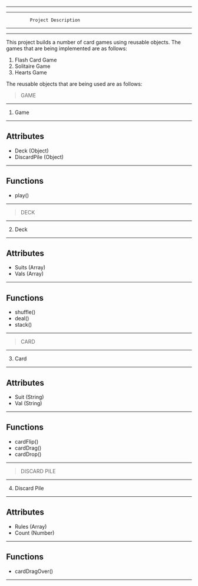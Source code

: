 ----------------------------------------------
----------------------------------------------
             Project Description
----------------------------------------------
----------------------------------------------

This project builds a number of card games using reusable objects. The games that are being implemented are as follows:
1. Flash Card Game
2. Solitaire Game
3. Hearts Game

The reusable objects that are being used are as follows:

> GAME 
-----------------------
1. Game
-----------------------
Attributes
-----------------------
 - Deck (Object)
 - DiscardPile (Object)
-----------------------
Functions
-----------------------
 - play()
-----------------------

> DECK 
-----------------------
2. Deck
-----------------------
Attributes
-----------------------
 - Suits (Array)
 - Vals (Array)
-----------------------
Functions
-----------------------
 - shuffle()
 - deal()
 - stack()
-----------------------


> CARD
-----------------------
3. Card
-----------------------
Attributes
-----------------------
 - Suit (String)
 - Val (String)
-----------------------
Functions
-----------------------
 - cardFlip()
 - cardDrag()
 - cardDrop()
-----------------------


> DISCARD PILE 
-----------------------
4. Discard Pile
-----------------------
Attributes
-----------------------
 - Rules (Array)
 - Count (Number)
-----------------------
Functions
-----------------------
 - cardDragOver()
-----------------------

